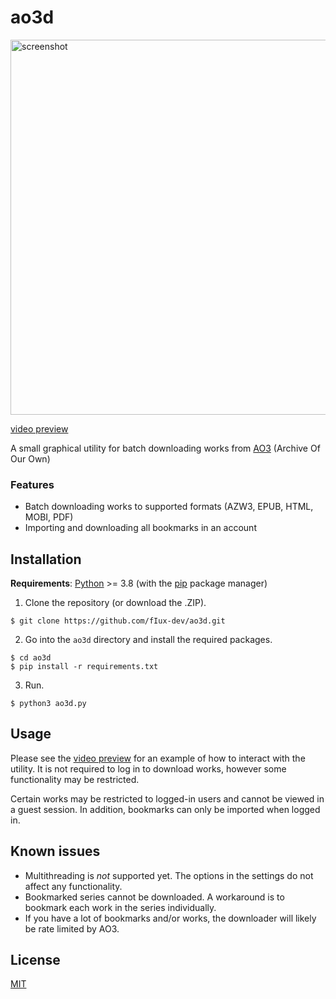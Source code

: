 # ao3d
<img src="https://user-images.githubusercontent.com/96564770/147376353-47423c0c-55cd-4426-96fc-7acff20ed21b.png" alt="screenshot" width="600">

[video preview](https://imgur.com/a/mhInPfK)

A small graphical utility for batch downloading works from [AO3](https://archiveofourown.org/) (Archive Of Our Own)

### Features
* Batch downloading works to supported formats (AZW3, EPUB, HTML, 
MOBI, PDF)
* Importing and downloading all bookmarks in an account


## Installation
**Requirements**: [Python](https://www.python.org/) >= 3.8 (with the [pip](https://pypi.org/project/pip/) package manager)

1. Clone the repository (or download the .ZIP).
```
$ git clone https://github.com/fIux-dev/ao3d.git
```
2. Go into the `ao3d` directory and install the required packages.
```
$ cd ao3d
$ pip install -r requirements.txt
```
3. Run.
```
$ python3 ao3d.py
```

## Usage
Please see the [video preview](https://imgur.com/a/mhInPfK) for an example of how to interact with the utility.
It is not required to log in to download works, however some functionality may be restricted.

Certain works may be restricted to logged-in users and cannot be viewed in a guest session. In addition, bookmarks
can only be imported when logged in.

## Known issues
* Multithreading is *not* supported yet. The options in the settings do not affect any functionality.
* Bookmarked series cannot be downloaded. A workaround is to bookmark each 
work in the series individually.
* If you have a lot of bookmarks and/or works, the downloader will likely be rate limited by AO3.

## License

[MIT](https://choosealicense.com/licenses/mit/)

